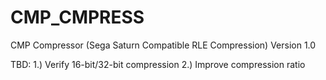 # CMP_CMPRESS
CMP Compressor (Sega Saturn Compatible RLE Compression)
Version 1.0

TBD:
1.) Verify 16-bit/32-bit compression
2.) Improve compression ratio
